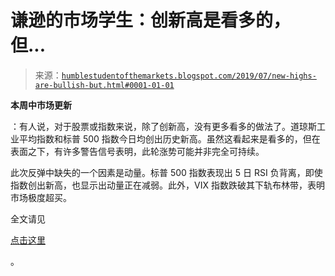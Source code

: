<!--yml

类别：未分类

日期：2024-05-18 02:28:17

-->

# 谦逊的市场学生：创新高是看多的，但...

> 来源：[`humblestudentofthemarkets.blogspot.com/2019/07/new-highs-are-bullish-but.html#0001-01-01`](https://humblestudentofthemarkets.blogspot.com/2019/07/new-highs-are-bullish-but.html#0001-01-01)

**本周中市场更新**

：有人说，对于股票或指数来说，除了创新高，没有更多看多的做法了。道琼斯工业平均指数和标普 500 指数今日均创出历史新高。虽然这看起来是看多的，但在表面之下，有许多警告信号表明，此轮涨势可能并非完全可持续。

此次反弹中缺失的一个因素是动量。标普 500 指数表现出 5 日 RSI 负背离，即使指数创出新高，也显示出动量正在减弱。此外，VIX 指数跌破其下轨布林带，表明市场极度超买。

全文请见

[点击这里](https://humblestudentofthemarkets.com/2019/07/03/new-highs-are-bullish-but/)

。

